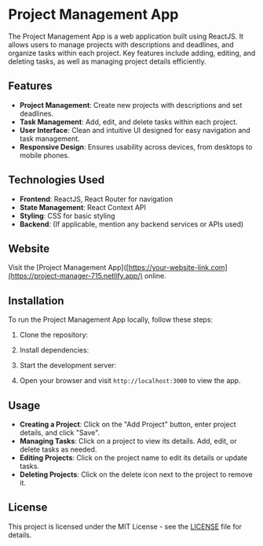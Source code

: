 # Project Management App

The Project Management App is a web application built using ReactJS. It allows users to manage projects with descriptions and deadlines, and organize tasks within each project. Key features include adding, editing, and deleting tasks, as well as managing project details efficiently.

## Features

- **Project Management**: Create new projects with descriptions and set deadlines.
- **Task Management**: Add, edit, and delete tasks within each project.
- **User Interface**: Clean and intuitive UI designed for easy navigation and task management.
- **Responsive Design**: Ensures usability across devices, from desktops to mobile phones.

## Technologies Used

- **Frontend**: ReactJS, React Router for navigation
- **State Management**: React Context API
- **Styling**: CSS for basic styling
- **Backend**: (If applicable, mention any backend services or APIs used)

## Website

Visit the [Project Management App]([https://your-website-link.com](https://project-manager-715.netlify.app/) online.

## Installation

To run the Project Management App locally, follow these steps:

1. Clone the repository:

2. Install dependencies:

3. Start the development server:

4. Open your browser and visit `http://localhost:3000` to view the app.

## Usage

- **Creating a Project**: Click on the "Add Project" button, enter project details, and click "Save".
- **Managing Tasks**: Click on a project to view its details. Add, edit, or delete tasks as needed.
- **Editing Projects**: Click on the project name to edit its details or update tasks.
- **Deleting Projects**: Click on the delete icon next to the project to remove it.


## License

This project is licensed under the MIT License - see the [LICENSE](./LICENSE) file for details.
